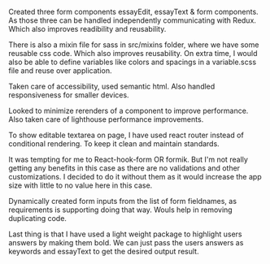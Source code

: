 Created three form components essayEdit, essayText & form components. As those three can be handled independently communicating with Redux. Which also improves readibility and reusability.

There is also a mixin file for sass in src/mixins folder, where we have some reusable css code. Which also improves reusability. On extra time, I would also be able to define variables like colors and spacings in a variable.scss file and reuse over application.

Taken care of accessibility, used semantic html. Also handled responsiveness for smaller devices.

Looked to minimize rerenders of a component to improve performance. Also taken care of lighthouse performance improvements.

To show editable textarea on page, I have used react router instead of conditional rendering. To keep it clean and maintain standards.

It was tempting for me to React-hook-form OR formik. But I'm not really getting any benefits in this case as there are no validations and other customizations. I decided to do it without them as it would increase the app size with little to no value here in this case.

Dynamically created form inputs from the list of form fieldnames, as requirements is supporting doing that way. Wouls help in removing duplicating code.

Last thing is that I have used a light weight package to highlight users answers by making them bold. We can just pass the users answers as keywords and essayText to get the desired output result.

